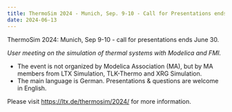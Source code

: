 ```yaml
---
title: ThermoSim 2024 - Munich, Sep. 9-10 - Call for Presentations ends June 30
date: 2024-06-13
---
```


ThermoSim 2024: Munich, Sep 9-10 - call for presentations ends June 30.

*User meeting on the simulation of thermal systems with Modelica and FMI.*

- The event is not organized by Modelica Association (MA), but by MA members from LTX Simulation, TLK-Thermo and XRG Simulation.
- The main language is German. Presentations & questions are welcome in English.

Please visit https://ltx.de/thermosim/2024/ for more information.
